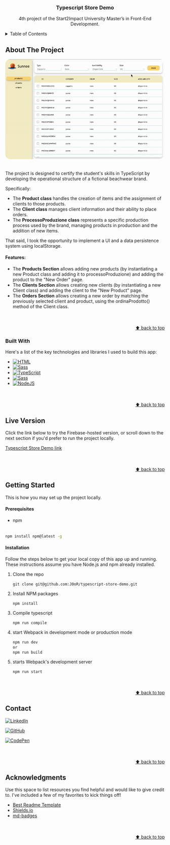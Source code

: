 
<a id="readme-top"></a>
<!-- PROJECT INtro -->
<h3 align="center">Typescript Store Demo</h3>

<p align="center">
4th project of the Start2Impact University Master’s in Front-End Development.
</p>


<!-- TABLE OF CONTENTS -->
<details>
  <summary>Table of Contents</summary>
  <ol>
    <li>
      <a href="#about-the-project">About The Project</a>
      <ul>
        <li><a href="#built-with">Built With</a></li>
      </ul>
    </li>
    <li>
      <a href="#getting-started">Getting Started</a>
      <ul>
        <li><a href="#prerequisites">Prerequisites</a></li>
        <li><a href="#installation">Installation</a></li>
      </ul>
    </li>
    <li><a href="#contact">Contact</a></li>
    <li><a href="#acknowledgments">Acknowledgments</a></li>
  </ol>
</details>




<!-- ABOUT THE PROJECT -->
## About The Project

<img src="/src/imgs/app.gif" alt="layout" style="border-radius: 15px;">

######
The project is designed to certify the student's skills in TypeScript by developing the operational structure of a fictional beachwear brand.

Specifically:
- The **Product class** handles the creation of items and the assignment of clients to those products.
- The **Client class** manages client information and their ability to place orders.
- The **ProcessoProduzione class** represents a specific production process used by the brand, managing products in production and the addition of new items.

That said, I took the opportunity to implement a UI and a data persistence system using localStorage.

#### Features:  
- The **Products Section** allows adding new products (by instantiating a new Product class and adding it to processoProduzione) and adding the product to the "New Order" page.
- The **Clients Section** allows creating new clients (by instantiating a new Client class) and adding the client to the "New Product" page.
- The **Orders Section** allows creating a new order by matching the previously selected client and product, using the ordinaProdotto() method of the Client class.


<p align="right" style="margin-top:50px"><a href="#readme-top">⬆️ back to top</a></p>




### Built With

Here's a list of the key technologies and libraries I used to build this app:  


* [![HTML](https://img.shields.io/badge/HTML-%23E34F26.svg?style=for-the-badge&logo=html5&logoColor=white)](#)
* [![Sass](https://img.shields.io/badge/Sass-C69?style=for-the-badge&logo=sass&logoColor=fff)](#)
* [![TypeScript](https://img.shields.io/badge/TypeScript-F7DF1E?style=for-the-badge&logo=typescript&logoColor=000)](#)
* [![Sass](https://img.shields.io/badge/Webpack-84C7E9?style=for-the-badge&logo=webpack&logoColor=fff)](#)
* [![NodeJS](https://img.shields.io/badge/Node.js-6DA55F?style=for-the-badge&logo=node.js&logoColor=white)](#)


<p align="right" style="margin-top:50px"><a href="#readme-top">⬆️ back to top</a></p>


<!-- Try it --->
## Live Version

Click the link below to try the Firebase-hosted version, or scroll down to the next section if you'd prefer to run the project locally.

[Typescript Store Demo link](https://ts-sunnee.web.app/)


<p align="right" style="margin-top:50px"><a href="#readme-top">⬆️ back to top</a></p>

<!-- GETTING STARTED -->
## Getting Started

This is how you may set up the project locally.

#### Prerequisites

* npm
######
  ```sh
  npm install npm@latest -g
  ```

#### Installation

Follow the steps below to get your local copy of this app up and running. These instructions assume you have Node.js and npm already installed.


1. Clone the repo
   ```
   git clone git@github.com:J0oR/typescript-store-demo.git
   ```
2. Install NPM packages
   ```
   npm install
   ```
3. Compile typescript
    ```
    npm run compile
    ```
3. start Webpack in development mode or production mode
   ```
   npm run dev
   or
   npm run build
   ```
4. starts Webpack's development server
   ```
   npm run start
   ```


<p align="right" style="margin-top:50px"><a href="#readme-top">⬆️ back to top</a></p>




<!-- CONTACT -->
## Contact


[![LinkedIn](https://custom-icon-badges.demolab.com/badge/LinkedIn-0A66C2?style=for-the-badge&logo=linkedin-white&logoColor=fff)](https://www.linkedin.com/in/giovanni-ruocco-b3a5492a2)

[![GitHub](https://img.shields.io/badge/GitHub-%23121011.svg?style=for-the-badge&logo=github&logoColor=white)](https://github.com/J0oR)

[![CodePen](https://img.shields.io/badge/CodePen-lightgray?style=for-the-badge&logo=codepen&logoColor=black)](https://codepen.io/jrvn/)

<p align="right" style="margin-top:50px"><a href="#readme-top">⬆️ back to top</a></p>


<!-- ACKNOWLEDGMENTS -->
## Acknowledgments

Use this space to list resources you find helpful and would like to give credit to. I've included a few of my favorites to kick things off!

* [Best Readme Template](https://github.com/othneildrew/Best-README-Template/blob/main/README.md)
* [Shields.io](https://shields.io/badges)
* [md-badges](https://github.com/inttter/md-badges)

<p align="right" style="margin-top:50px"><a href="#readme-top">⬆️ back to top</a></p>